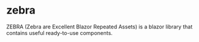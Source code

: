 # zebra
ZEBRA (Zebra are Excellent Blazor Repeated Assets) is a blazor library that contains useful ready-to-use components.
